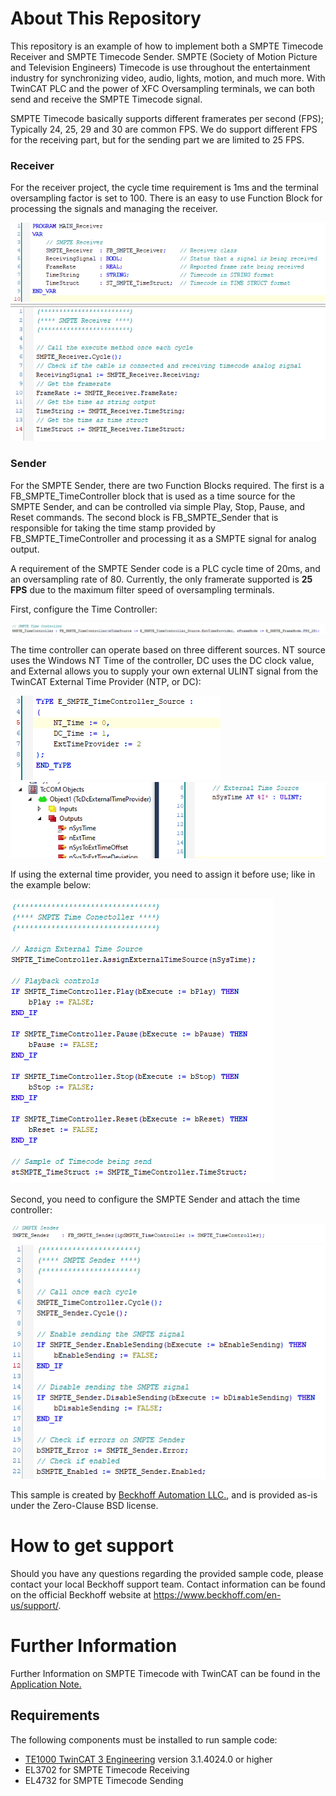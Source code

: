 # About This Repository

This repository is an example of how to implement both a SMPTE Timecode Receiver and SMPTE Timecode Sender. SMPTE (Society of Motion Picture and Television Engineers) Timecode is use throughout the entertainment industry for synchronizing video, audio, lights, motion, and much more. With TwinCAT PLC and the power of XFC Oversampling terminals, we can both send and receive the SMPTE Timecode signal.

SMPTE Timecode basically supports different framerates per second (FPS); Typically 24, 25, 29 and 30 are common FPS. We do support different FPS for the receiving part, but for the sending part we are limited to 25 FPS.


### Receiver

For the receiver project, the cycle time requirement is 1ms and the terminal oversampling factor is set to 100. There is an easy to use Function Block for processing the signals and managing the receiver.

<p align="left">
<img src="https://github.com/Beckhoff-USA-Community/AAG_SMPTE_Timecode/blob/main/Images/SMPTE_Receive_VARs.PNG">
<img src="https://github.com/Beckhoff-USA-Community/AAG_SMPTE_Timecode/blob/main/Images/SMPTE_Receive_POU.PNG">
</p>  


### Sender

For the SMPTE Sender, there are two Function Blocks required. The first is a FB_SMPTE_TimeController block that is used as a time source for the SMPTE Sender, and can be controlled via simple Play, Stop, Pause, and Reset commands. The second block is FB_SMPTE_Sender that is responsible for taking the time stamp provided by FB_SMPTE_TimeController  and processing it as a SMPTE signal for analog output. 

A requirement of the SMPTE Sender code is a PLC cycle time of 20ms, and an oversampling rate of 80. Currently, the only framerate supported is **25 FPS** due to the maximum filter speed of oversampling terminals.

First, configure the Time Controller:
<p align="left">
  <img src="https://github.com/Beckhoff-USA-Community/AAG_SMPTE_Timecode/blob/main/Images/SMPTE_Sender_TimeControllerVar.PNG">
</p>  

The time controller can operate based on three different sources. NT source uses the Windows NT Time of the controller, DC uses the DC clock value, and External allows you to supply your own external ULINT signal from the TwinCAT External Time Provider (NTP, or DC):

<p align="left">
<img src="https://github.com/Beckhoff-USA-Community/AAG_SMPTE_Timecode/blob/main/Images/TimeMode.PNG">
<img src="https://github.com/Beckhoff-USA-Community/AAG_SMPTE_Timecode/blob/main/Images/ExternalTime.PNG">
</p>  

If using the external time provider, you need to assign it before use; like in the example below:

<p align="left">
<img src="https://github.com/Beckhoff-USA-Community/AAG_SMPTE_Timecode/blob/main/Images/SMPTE_Sender_TimeControllerPOU.PNG">
</p>  

Second, you need to configure the SMPTE Sender and attach the time controller:

<p align="left">
<img src="https://github.com/Beckhoff-USA-Community/AAG_SMPTE_Timecode/blob/main/Images/SMPTE_Sender_Var.PNG">
<img src="https://github.com/Beckhoff-USA-Community/AAG_SMPTE_Timecode/blob/main/Images/SMPTE_Sender_POU.PNG">
</p> 




This sample is created by [Beckhoff Automation LLC.](https://www.beckhoff.com/en-us/), and is provided as-is under the Zero-Clause BSD license.

# How to get support

Should you have any questions regarding the provided sample code, please contact your local Beckhoff support team. Contact information can be found on the official Beckhoff website at https://www.beckhoff.com/en-us/support/.

# Further Information

Further Information on SMPTE Timecode with TwinCAT can be found in the [Application Note.](https://www.beckhoff.com/media/downloads/application-reports-downloads/2013/dk9222-0213-0063-2.pdf)

## Requirements

The following components must be installed to run sample code:

- [TE1000 TwinCAT 3 Engineering](https://www.beckhoff.com/en-en/products/automation/twincat/te1xxx-twincat-3-engineering/te1000.html) version 3.1.4024.0 or higher
- EL3702 for SMPTE Timecode Receiving
- EL4732 for SMPTE Timecode Sending
